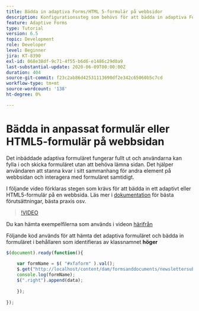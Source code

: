 ```yaml
---
title: Bädda in adaptiva Forms/HTML 5-formulär på webbsidor
description: Konfigurationssteg som behövs för att bädda in adaptiva Forms- eller HTML 5-formulär på en icke-AEM webbsida.
feature: Adaptive Forms
type: Tutorial
version: 6.5
topic: Development
role: Developer
level: Beginner
jira: KT-8390
exl-id: 068e38df-9c71-4f55-b6d6-e1486c29d0a9
last-substantial-update: 2020-06-09T00:00:00Z
duration: 404
source-git-commit: f23c2ab86d42531113690df2e342c65060b5c7cd
workflow-type: tm+mt
source-wordcount: '138'
ht-degree: 0%

---
```


# Bädda in anpassat formulär eller HTML5-formulär på webbsidan

Det inbäddade adaptiva formuläret fungerar fullt ut och användarna kan fylla i och skicka formuläret utan att behöva lämna sidan. Det hjälper användaren att stanna kvar i sitt sammanhang för andra element på webbsidan och interagera med formuläret samtidigt.

I följande video förklaras stegen som krävs för att bädda in ett adaptivt eller HTML5-formulär på en webbsida.
Läs mer i [dokumentation](https://experienceleague.adobe.com/docs/experience-manager-65/forms/adaptive-forms-basic-authoring/embed-adaptive-form-external-web-page.html) för bästa förutsättningar, bästa praxis osv.
>[!VIDEO](https://video.tv.adobe.com/v/335893?quality=12&learn=on)

Du kan hämta exempelfilerna som används i videon [härifrån](assets/embedding-af-web-page.zip)

Följande kod används för att hämta det adaptiva formuläret och bädda in formuläret i behållaren som identifieras av klassnamnet **höger**

```javascript
$(document).ready(function(){
  
    var formName = $( "#xfaform" ).val();
    $.get("http://localhost/content/dam/formsanddocuments/newslettersubscription/jcr:content?wcmmode=disabled", function(data, status){
    console.log(formName);
    $(".right").append(data);
      
    });
  
});
```
